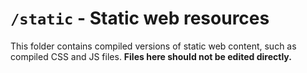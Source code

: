 # `/static` - Static web resources

This folder contains compiled versions of static web content, such as compiled CSS and JS files. **Files here should not be edited directly.**
